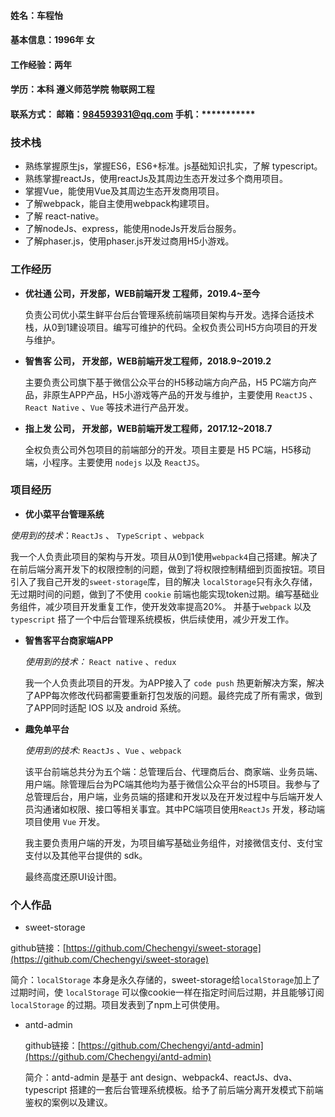 #### 姓名：车程怡
#### 基本信息：1996年  女
#### 工作经验：两年
#### 学历：本科  遵义师范学院 物联网工程
#### 联系方式：  邮箱：984593931@qq.com   手机：***********
### 技术栈
- 熟练掌握原生js，掌握ES6，ES6+标准。js基础知识扎实，了解 typescript。
- 熟练掌握reactJs，使用reactJs及其周边生态开发过多个商用项目。
- 掌握Vue，能使用Vue及其周边生态开发商用项目。
- 了解webpack，能自主使用webpack构建项目。
- 了解 react-native。
- 了解nodeJs、express，能使用nodeJs开发后台服务。
- 了解phaser.js，使用phaser.js开发过商用H5小游戏。

### 工作经历
- **优社通 公司，开发部，WEB前端开发 工程师，2019.4~至今**

   负责公司优小菜生鲜平台后台管理系统前端项目架构与开发。选择合适技术栈，从0到1建设项目。编写可维护的代码。全权负责公司H5方向项目的开发与维护。
   
- **智售客 公司， 开发部，WEB前端开发工程师，2018.9~2019.2**

   主要负责公司旗下基于微信公众平台的H5移动端方向产品，H5 PC端方向产品，非原生APP产品，H5小游戏等产品的开发与维护，主要使用 `ReactJS` 、`React Native` 、`Vue` 等技术进行产品开发。

- **指上发 公司， 开发部，WEB前端开发工程师，2017.12~2018.7**

   全权负责公司外包项目的前端部分的开发。项目主要是 H5 PC端，H5移动端，小程序。主要使用 `nodejs` 以及 `ReactJS`。
   
### 项目经历
   - **优小菜平台管理系统**

  *使用到的技术*：`ReactJs` 、 `TypeScript`  、`webpack`  

  我一个人负责此项目的架构与开发。项目从0到1使用`webpack4`自己搭建。解决了在前后端分离开发下的权限控制的问题，做到了将权限控制精细到页面按钮。项目引入了我自己开发的`sweet-storage`库，目的解决 `localStorage`只有永久存储，无过期时间的问题，做到了不使用 `cookie` 前端也能实现token过期。编写基础业务组件，减少项目开发重复工作，使开发效率提高20%。 并基于`webpack` 以及 `typescript` 搭了一个中后台管理系统模板，供后续使用，减少开发工作。
  
- **智售客平台商家端APP**

  *使用到的技术：* `React native` 、`redux`

  我一个人负责此项目的开发。为APP接入了 `code push` 热更新解决方案，解决了APP每次修改代码都需要重新打包发版的问题。最终完成了所有需求，做到了APP同时适配 IOS 以及 android 系统。 

  

- **趣免单平台**

  *使用到的技术:*   `ReactJs` 、`Vue`  、`webpack`

  该平台前端总共分为五个端：总管理后台、代理商后台、商家端、业务员端、用户端。除管理后台为PC端其他均为基于微信公众平台的H5项目。我参与了总管理后台，用户端，业务员端的搭建和开发以及在开发过程中与后端开发人员沟通诸如权限、接口等相关事宜。其中PC端项目使用`ReactJs` 开发，移动端项目使用 `Vue` 开发。
  
  我主要负责用户端的开发，为项目编写基础业务组件，对接微信支付、支付宝支付以及其他平台提供的 sdk。
  
  最终高度还原UI设计图。
  
### 个人作品
  - sweet-storage

  github链接：[https://github.com/Chechengyi/sweet-storage](https://github.com/Chechengyi/sweet-storage)

  简介：`localStorage` 本身是永久存储的，sweet-storage给`localStorage`加上了过期时间，使 `localStorage` 可以像cookie一样在指定时间后过期，并且能够订阅 `localStorage` 的过期。项目发表到了npm上可供使用。

- antd-admin

  github链接：[https://github.com/Chechengyi/antd-admin](https://github.com/Chechengyi/antd-admin)

  简介：antd-admin 是基于 ant design、webpack4、reactJs、dva、typescript 搭建的一套后台管理系统模板。给予了前后端分离开发模式下前端鉴权的案例以及建议。
